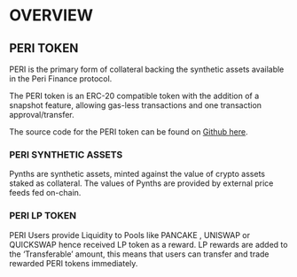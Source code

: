 # OVERVIEW

## PERI TOKEN <a id="tokens"></a>

PERI is the primary form of collateral backing the synthetic assets available in the Peri Finance protocol.

The PERI token is an ERC-20 compatible token with the addition of a snapshot feature, allowing gas-less transactions and one transaction approval/transfer.

The source code for the PERI token can be found on [Github here](https://github.com/perifinance/peri-finance).  

### PERI SYNTHETIC ASSETS 

Pynths are synthetic assets, minted against the value of crypto assets staked as collateral. The values of Pynths are provided by external price feeds fed on-chain.

### PERI LP TOKEN

PERI Users provide Liquidity to Pools like PANCAKE , UNISWAP or QUICKSWAP hence received LP token as a reward. LP rewards are added to the ‘Transferable’ amount, this means that users can transfer and trade rewarded PERI tokens immediately.

